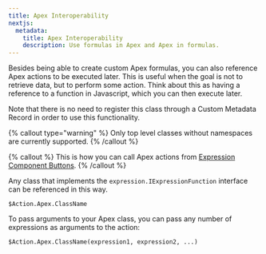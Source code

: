 ```yaml
---
title: Apex Interoperability
nextjs:
  metadata:
    title: Apex Interoperability
    description: Use formulas in Apex and Apex in formulas.
---
```


Besides being able to create custom Apex formulas, you can also reference Apex actions to be executed later.
This is useful when the goal is not to retrieve data, but to perform some action. Think about this as having
a reference to a function in Javascript, which you can then execute later.

Note that there is no need to register this class through a Custom Metadata Record
in order to use this functionality.

{% callout type="warning" %}
Only top level classes without namespaces are currently supported.
{% /callout %}

{% callout %}
This is how you can call Apex actions from [Expression Component Buttons](https://github.com/cesarParra/expression#Button).
{% /callout %}

Any class that implements the `expression.IExpressionFunction` interface can be referenced in this way.

```
$Action.Apex.ClassName
````

To pass arguments to your Apex class, you can pass any number of expressions as arguments to the action:

```
$Action.Apex.ClassName(expression1, expression2, ...)
```
